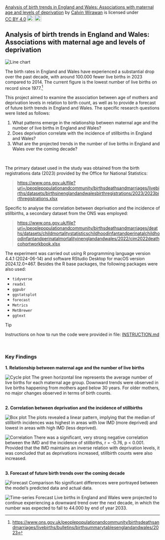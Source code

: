 <p xmlns:cc="http://creativecommons.org/ns#" xmlns:dct="http://purl.org/dc/terms/"><a property="dct:title" rel="cc:attributionURL" href="https://github.com/C-vind/BirthTrends_Analysis">Analysis of birth trends in England and Wales: Associations with maternal age and levels of deprivation</a> by <a rel="cc:attributionURL dct:creator" property="cc:attributionName" href="https://github.com/C-vind">Calvin Wirawan</a> is licensed under <a href="https://creativecommons.org/licenses/by/4.0/?ref=chooser-v1" target="_blank" rel="license noopener noreferrer" style="display:inline-block;">CC BY 4.0<img style="height:22px!important;margin-left:3px;vertical-align:text-bottom;" src="https://mirrors.creativecommons.org/presskit/icons/cc.svg?ref=chooser-v1" alt=""><img style="height:22px!important;margin-left:3px;vertical-align:text-bottom;" src="https://mirrors.creativecommons.org/presskit/icons/by.svg?ref=chooser-v1" alt=""></a></p> 

## Analysis of birth trends in England and Wales: <br>Associations with maternal age and levels of deprivation

![Line chart](https://github.com/user-attachments/assets/b2df06a5-72a1-4645-ab5d-df543ee16aa6)

The birth rates in England and Wales have experienced a substantial drop over the past decade, with around 100.000 fewer live births in 2023 compared to 2014. The current figure is the lowest number of live births on record since 1977.[^1]

This project aimed to examine the association between age of mothers and deprivation levels in relation to birth 
count, as well as to provide a forecast of future birth trends in England and Wales. The specific research questions 
were listed as follows:
1. What patterns emerge in the relationship between maternal age and the number of live births in England and Wales?
2. Does deprivation correlate with the incidence of stillbirths in England and Wales? 
3. What are the projected trends in the number of live births in England and Wales over the coming decade?
<br/>

The primary dataset used in the study was obtained from the birth registrations data (2023) provided by the Office for National Statistics:
> https://www.ons.gov.uk/file?uri=/peoplepopulationandcommunity/birthsdeathsandmarriages/livebirths/datasets/birthsinenglandandwalesbirthregistrations/2023/2023birthregistrations.xlsx

Specific to analyse the correlation between deprivation and the incidence of stillbirths, a secondary dataset from the ONS was employed:
> https://www.ons.gov.uk/file?uri=/peoplepopulationandcommunity/birthsdeathsandmarriages/deaths/datasets/childmortalitystatisticschildhoodinfantandperinatalchildhoodinfantandperinatalmortalityinenglandandwales/2022/cim2022deathcohortworkbook.xlsx

The experiment was carried out using R programming language version 4.4.1 (2024-06-14) and software RStudio Desktop 
for macOS version 2024.12.0+467. Besides the R base packages, the following packages were also used: 
- `tidyverse`
- `readxl`
- `ggpubr`
- `ggstatsplot`
- `forecast`
- `Metrics`
- `MetBrewer`
- `ggtext`

> [!TIP]
> Instructions on how to run the code were provided in file: [INSTRUCTION.md](INSTRUCTION.md)
<br/>

### Key Findings

**1. Relationship between maternal age and the number of live births**

![Cycle plot](https://github.com/user-attachments/assets/984fa7b2-0fd8-4697-9f59-e533fbdf6a93)
The green horizontal line represents the average number of live births for each maternal age group. Downward trends were observed in live births happening from mothers aged below 30 years. For older mothers, no major changes observed in terms of birth counts.
<br/>
<br/>

**2. Correlation between deprivation and the incidence of stillbirths**

![Box plot](https://github.com/user-attachments/assets/8979eb44-09a1-4fb8-842a-0b076faadc17)
The plots revealed a linear pattern, implying that the median of stillbirth incidences was highest in areas with low IMD (more deprived) and lowest in areas with high IMD (less deprived).

![Correlation](https://github.com/user-attachments/assets/f255345f-f3c8-47d5-bfb0-9cfba31e9d33)
There was a significant, very strong negative correlation between the IMD and the incidence of stillbirths, r = -0.76, p < 0.001. Provided that the IMD maintains an inverse relation with deprivation levels, it was concluded that as deprivations increased, stillbirth counts were also increased.
<br/>
<br/>

**3. Forecast of future birth trends over the coming decade**

![Forecast Comparison](https://github.com/user-attachments/assets/f8370134-0c69-42ac-8891-8189b49d93a1)
No significant differences were portrayed between the model’s predicted data and actual data.

![Time-series Forecast](https://github.com/user-attachments/assets/bd1042f9-4306-4087-8d2b-0d9dc835cb1a)
Live births in England and Wales were projected to continue experiencing a downward trend over the next decade, in which the number was expected to fall to 44.000 by end of year 2033.

[^1]: https://www.ons.gov.uk/peoplepopulationandcommunity/birthsdeathsandmarriages/livebirths/bulletins/birthsummarytablesenglandandwales/2023
